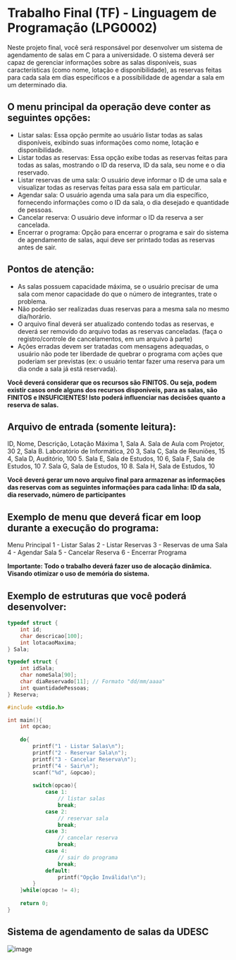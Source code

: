 # Trabalho Final (TF) - Linguagem de Programação (LPG0002)
Neste projeto final, você será responsável por desenvolver um sistema de agendamento de salas em C para a universidade. O sistema deverá ser capaz de gerenciar informações sobre as salas disponíveis, suas características (como nome, lotação e disponibilidade), as reservas feitas para cada sala em dias específicos e a possibilidade de agendar a sala em um determinado dia.

## O menu principal da operação deve conter as seguintes opções:
- Listar salas: Essa opção permite ao usuário listar todas as salas disponíveis, exibindo suas informações como nome, lotação e disponibilidade.
- Listar todas as reservas: Essa opção exibe todas as reservas feitas para todas as salas, mostrando o ID da reserva, ID da sala, seu nome e o dia reservado.
- Listar reservas de uma sala: O usuário deve informar o ID de uma sala e visualizar todas as reservas feitas para essa sala em particular.
- Agendar sala: O usuário agenda uma sala para um dia específico, fornecendo informações como o ID da sala, o dia desejado e quantidade de pessoas.
- Cancelar reserva: O usuário deve informar o ID da reserva a ser cancelada.
- Encerrar o programa: Opção para encerrar o programa e sair do sistema de agendamento de salas, aqui deve ser printado todas as reservas antes de sair.

## Pontos de atenção:
- As salas possuem capacidade máxima, se o usuário precisar de uma sala com menor capacidade do que o número de integrantes, trate o problema.
- Não poderão ser realizadas duas reservas para a mesma sala no mesmo dia/horário.
- O arquivo final deverá ser atualizado contendo todas as reservas, e deverá ser removido do arquivo todas as reservas canceladas. (faça o registro/controle de cancelamentos, em um arquivo à parte)
- Ações erradas devem ser tratadas com mensagens adequadas, o usuário não pode ter liberdade de quebrar o programa com ações que poderiam ser previstas (ex: o usuário tentar fazer uma reserva para um dia onde a sala já está reservada).

**Você deverá considerar que os recursos são FINITOS. Ou seja, podem existir casos onde alguns dos recursos disponíveis, para as salas, são FINITOS e INSUFICIENTES! Isto poderá influenciar nas decisões quanto a reserva de salas.**

## Arquivo de entrada (somente leitura):
ID, Nome, Descrição, Lotação Máxima
1, Sala A. Sala de Aula com Projetor, 30
2, Sala B. Laboratório de Informática, 20
3, Sala C, Sala de Reuniões, 15
4, Sala D, Auditório, 100
5. Sala E, Sala de Estudos, 10
6, Sala F, Sala de Estudos, 10
7. Sala G, Sala de Estudos, 10
8. Sala H, Sala de Estudos, 10

**Você deverá gerar um novo arquivo final para armazenar as informações das reservas com as seguintes informações para cada linha:
ID da sala, dia reservado, número de participantes**

## Exemplo de menu que deverá ficar em loop durante a execução do programa:
Menu Principal
1 - Listar Salas
2 - Listar Reservas
3 - Reservas de uma Sala
4 - Agendar Sala
5 - Cancelar Reserva
6 - Encerrar Programa

**Importante: Todo o trabalho deverá fazer uso de alocação dinâmica. Visando otimizar o uso de memória do sistema.**

## Exemplo de estruturas que você poderá desenvolver:
```c
typedef struct {
    int id;
    char descricao[100];
    int lotacaoMaxima;
} Sala;

typedef struct {
    int idSala;
    char nomeSala[90];
    char diaReservado[11]; // Formato "dd/mm/aaaa"
    int quantidadePessoas;
} Reserva;

#include <stdio.h>

int main(){
    int opcao;
    
    do{
        printf("1 - Listar Salas\n");
        printf("2 - Reservar Sala\n");
        printf("3 - Cancelar Reserva\n");
        printf("4 - Sair\n");
        scanf("%d", &opcao);
        
        switch(opcao){
            case 1:
                // listar salas
                break;
            case 2:
                // reservar sala
                break;
            case 3:
                // cancelar reserva
                break;
            case 4:
                // sair do programa
                break;
            default:
                printf("Opção Inválida!\n");
        }
    }while(opcao != 4);
    
    return 0;
}
```

## Sistema de agendamento de salas da UDESC

![image](https://github.com/guilhermeytalo/TF-LPG/assets/25457238/4b0a6a99-e556-4d46-a595-5c1f3a5a6b3c)

